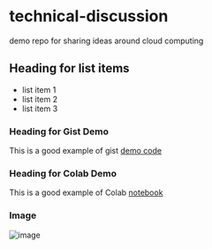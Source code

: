 # technical-discussion
demo repo for sharing ideas around cloud computing


## Heading for list items

* list item 1 
* list item 2
* list item 3

### Heading for Gist Demo

This is a good example of gist [demo code](https://gist.github.com/nichtea01/39fb8d75a372c7814b986016f757ee0f) 

### Heading for Colab Demo

This is a good example of Colab [notebook](https://colab.research.google.com/drive/1FFwjHuCqFX4c1dYSIohaWfWM-93aF653?usp=sharing)

### Image
![image](https://user-images.githubusercontent.com/89929684/217078297-e3d0943c-443b-4b4d-ba58-d1ee12e14f7e.png)


